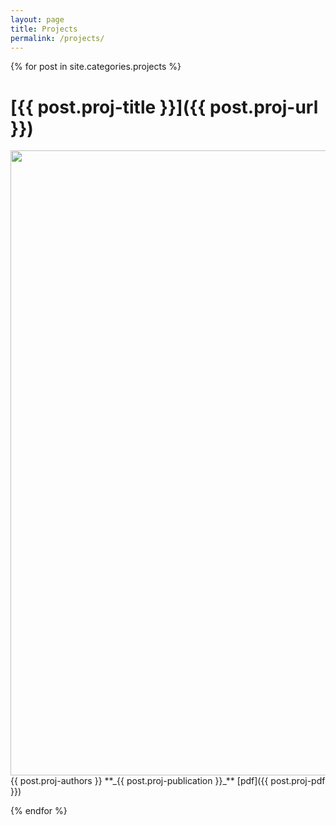 ```yaml
---
layout: page
title: Projects
permalink: /projects/
---
```

  
    

{% for post in site.categories.projects %}
# [{{ post.proj-title }}]({{ post.proj-url }})  
<img src="{{post.proj-img}}" width="1000"/>  
{{ post.proj-authors }}  
**_{{ post.proj-publication }}_**  
[pdf]({{ post.proj-pdf }})
  
    
{% endfor %}
